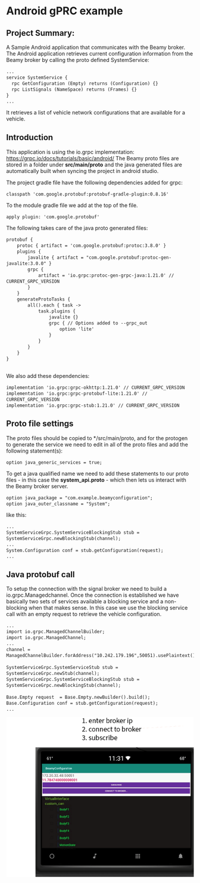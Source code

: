 # Android gPRC example 

## Project Summary:
A Sample Android application that communicates with the Beamy broker. The
Android application retrieves current configuration information from the Beamy broker by calling the
proto defined SystemService:

```
...
service SystemService {
  rpc GetConfiguration (Empty) returns (Configuration) {}
  rpc ListSignals (NameSpace) returns (Frames) {}
}
...

```

It retrieves a list of vehicle network configurations that are available for a
vehicle.

## Introduction 
This application is using the io.grpc implementation: https://grpc.io/docs/tutorials/basic/android/
The Beamy proto files are stored in a folder under **src/main/proto** and the java generated files
are automatically built when syncing the project in android studio.

The project gradle file have the following dependencies added for grpc:
```
classpath 'com.google.protobuf:protobuf-gradle-plugin:0.8.16'
```

To the module gradle file we add at the top of the file.
```
apply plugin: 'com.google.protobuf'
```
 
The following takes care of the java proto generated files:
```
protobuf {
    protoc { artifact = 'com.google.protobuf:protoc:3.8.0' }
    plugins {
        javalite { artifact = "com.google.protobuf:protoc-gen-javalite:3.0.0" }
        grpc {
            artifact = 'io.grpc:protoc-gen-grpc-java:1.21.0' // CURRENT_GRPC_VERSION
        }
    }
    generateProtoTasks {
        all().each { task ->
            task.plugins {
                javalite {}
                grpc { // Options added to --grpc_out
                    option 'lite'
                }
            }
        }
    }
}


```

We also add these dependencies:

```
implementation 'io.grpc:grpc-okhttp:1.21.0' // CURRENT_GRPC_VERSION
implementation 'io.grpc:grpc-protobuf-lite:1.21.0' // CURRENT_GRPC_VERSION
implementation 'io.grpc:grpc-stub:1.21.0' // CURRENT_GRPC_VERSION
```
## Proto file settings
The proto files should be copied to */src/main/proto, and for the protogen to generate the service 
we need to edit in all of the proto files and add the following statement(s):

```
option java_generic_services = true;
```

To get a java qualified name we need to add these statements to our proto files -  in this case the 
**system_api.proto** - which then lets us interact with the Beamy broker server.
```
option java_package = "com.example.beamyconfiguration";
option java_outer_classname = "System";
```

like this:

```
...
SystemServiceGrpc.SystemServiceBlockingStub stub = SystemServiceGrpc.newBlockingStub(channel);
...
System.Configuration conf = stub.getConfiguration(request);
...

```


## Java protobuf call
To setup the connection with the signal broker we need to build a io.grpc.Managedchannel. Once the connection is established
we have basically two sets of services available a blocking service and a non-blocking when that makes sense. In this case
we use the blocking service call with an empty request to retrieve the vehicle configuration.

```
...
import io.grpc.ManagedChannelBuilder;
import io.grpc.ManagedChannel;
...
channel = ManagedChannelBuilder.forAddress("10.242.179.196",50051).usePlaintext().build();

SystemServiceGrpc.SystemServiceStub stub = SystemServiceGrpc.newStub(channel);
SystemServiceGrpc.SystemServiceBlockingStub stub = SystemServiceGrpc.newBlockingStub(channel);

Base.Empty request  = Base.Empty.newBuilder().build();
Base.Configuration conf = stub.getConfiguration(request);
...

```

![UI instructions](instr.PNG)
